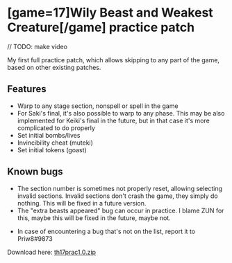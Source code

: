 # [game=17]Wily Beast and Weakest Creature[/game] practice patch

// TODO: make video

My first full practice patch, which allows skipping to any part of the game, based on other existing patches. 

## Features
- Warp to any stage section, nonspell or spell in the game
- For Saki's final, it's also possible to warp to any phase. This may be also implemented for Keiki's final in the future, but in that case it's more complicated to do properly
- Set initial bombs/lives
- Invincibility cheat (muteki)
- Set initial tokens (goast)

## Known bugs
- The section number is sometimes not properly reset, allowing selecting invalid sections. Invalid sections don't crash the game, they simply do nothing. This will be fixed in a future version.
- The "extra beasts appeared" bug can occur in practice. I blame ZUN for this, maybe this will be fixed in the future, maybe not.
* In case of encountering a bug that's not on the list, report it to Priw8#9873

Download here: [th17prac1.0.zip](/files/th17prac1.0.zip)
